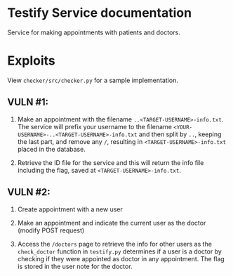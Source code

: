 Testify Service documentation
======================

Service for making appointments with patients and doctors.

# Exploits

View `checker/src/checker.py` for a sample implementation.

## VULN #1:

1. Make an appointment with the filename `..<TARGET-USERNAME>-info.txt`.
The service will prefix your username to the filename
`<YOUR-USERNAME>-..<TARGET-USERNAME>-info.txt` and then split by `..`,
keeping the last part, and remove any `/`, resulting in `<TARGET-USERNAME>-info.txt`
placed in the database.

2. Retrieve the ID file for the service and this will return the info file
including the flag, saved at `<TARGET-USERNAME>-info.txt`.


## VULN #2:

1. Create appointment with a new user

2. Make an appointment and indicate the current user as the doctor
(modify POST request)

3. Access the `/doctors` page to retrieve the info for other users as
the `check_doctor` function in `testify.py` determines if a user is a
doctor by checking if they were appointed as doctor in any appointment.
The flag is stored in the user note for the doctor.

